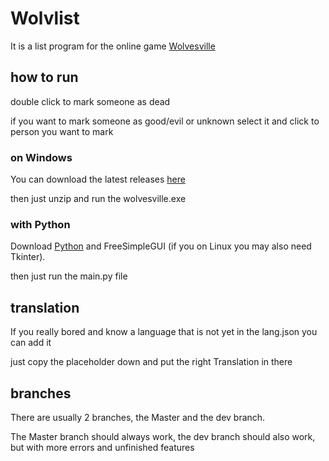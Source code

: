 # Wolvlist

It is a list program for the online game [Wolvesville](https://www.wolvesville.com/) 


## how to run 

double click to mark someone as dead

if you want to mark someone as good/evil or unknown select it and click to person you want to mark

### on Windows
You can download the latest releases [here](https://github.com/Platzhalten/Wolvesville_list/releases) 

then just unzip and run the wolvesville.exe

### with Python
Download [Python](https://www.python.org/) and FreeSimpleGUI (if you on Linux you may also need Tkinter). 

then just run the main.py file

## translation
If you really bored and know a language that is not yet in the lang.json you can add it

just copy the placeholder down and put the right Translation in there

## branches 
There are usually 2 branches, the Master and the dev branch. 

The Master branch should always work, the dev branch should also work, but with more errors and unfinished features

